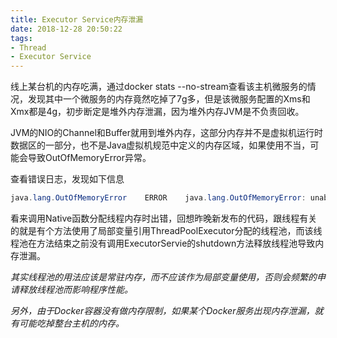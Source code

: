 ```yaml
---
title: Executor Service内存泄漏
date: 2018-12-28 20:50:22
tags:
- Thread
- Executor Service
---
```


线上某台机的内存吃满，通过docker stats --no-stream查看该主机微服务的情况，发现其中一个微服务的内存竟然吃掉了7g多，但是该微服务配置的Xms和Xmx都是4g，初步断定是堆外内存泄漏，因为堆外内存JVM是不负责回收。

JVM的NIO的Channel和Buffer就用到堆外内存，这部分内存并不是虚拟机运行时数据区的一部分，也不是Java虚拟机规范中定义的内存区域，如果使用不当，可能会导致OutOfMemoryError异常。

查看错误日志，发现如下信息
```Java
java.lang.OutOfMemoryError    ERROR    java.lang.OutOfMemoryError: unable to create new native thread
```
看来调用Native函数分配线程内存时出错，回想昨晚新发布的代码，跟线程有关的就是有个方法使用了局部变量引用ThreadPoolExecutor分配的线程池，而该线程池在方法结束之前没有调用ExecutorServie的shutdown方法释放线程池导致内存泄漏。

*其实线程池的用法应该是常驻内存，而不应该作为局部变量使用，否则会频繁的申请释放线程池而影响程序性能。*

*另外，由于Docker容器没有做内存限制，如果某个Docker服务出现内存泄漏，就有可能吃掉整台主机的内存。*